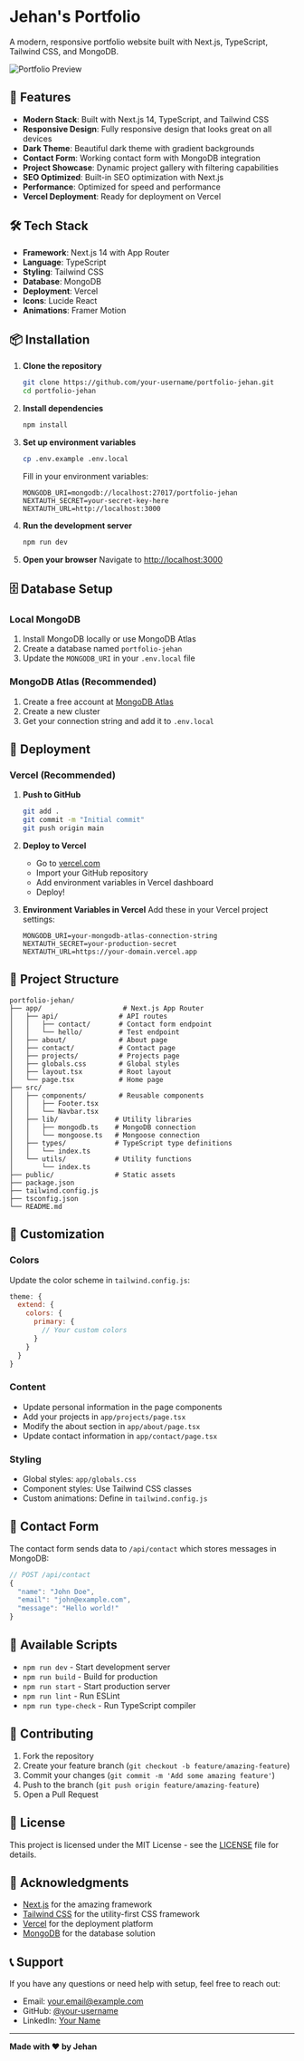 # Jehan's Portfolio

A modern, responsive portfolio website built with Next.js, TypeScript, Tailwind CSS, and MongoDB.

![Portfolio Preview](https://via.placeholder.com/800x400/1f2937/ffffff?text=Portfolio+Preview)

## 🚀 Features

- **Modern Stack**: Built with Next.js 14, TypeScript, and Tailwind CSS
- **Responsive Design**: Fully responsive design that looks great on all devices
- **Dark Theme**: Beautiful dark theme with gradient backgrounds
- **Contact Form**: Working contact form with MongoDB integration
- **Project Showcase**: Dynamic project gallery with filtering capabilities
- **SEO Optimized**: Built-in SEO optimization with Next.js
- **Performance**: Optimized for speed and performance
- **Vercel Deployment**: Ready for deployment on Vercel

## 🛠️ Tech Stack

- **Framework**: Next.js 14 with App Router
- **Language**: TypeScript
- **Styling**: Tailwind CSS
- **Database**: MongoDB
- **Deployment**: Vercel
- **Icons**: Lucide React
- **Animations**: Framer Motion

## 📦 Installation

1. **Clone the repository**
   ```bash
   git clone https://github.com/your-username/portfolio-jehan.git
   cd portfolio-jehan
   ```

2. **Install dependencies**
   ```bash
   npm install
   ```

3. **Set up environment variables**
   ```bash
   cp .env.example .env.local
   ```
   
   Fill in your environment variables:
   ```env
   MONGODB_URI=mongodb://localhost:27017/portfolio-jehan
   NEXTAUTH_SECRET=your-secret-key-here
   NEXTAUTH_URL=http://localhost:3000
   ```

4. **Run the development server**
   ```bash
   npm run dev
   ```

5. **Open your browser**
   Navigate to [http://localhost:3000](http://localhost:3000)

## 🗄️ Database Setup

### Local MongoDB
1. Install MongoDB locally or use MongoDB Atlas
2. Create a database named `portfolio-jehan`
3. Update the `MONGODB_URI` in your `.env.local` file

### MongoDB Atlas (Recommended)
1. Create a free account at [MongoDB Atlas](https://www.mongodb.com/atlas)
2. Create a new cluster
3. Get your connection string and add it to `.env.local`

## 🚀 Deployment

### Vercel (Recommended)

1. **Push to GitHub**
   ```bash
   git add .
   git commit -m "Initial commit"
   git push origin main
   ```

2. **Deploy to Vercel**
   - Go to [vercel.com](https://vercel.com)
   - Import your GitHub repository
   - Add environment variables in Vercel dashboard
   - Deploy!

3. **Environment Variables in Vercel**
   Add these in your Vercel project settings:
   ```
   MONGODB_URI=your-mongodb-atlas-connection-string
   NEXTAUTH_SECRET=your-production-secret
   NEXTAUTH_URL=https://your-domain.vercel.app
   ```

## 📁 Project Structure

```
portfolio-jehan/
├── app/                    # Next.js App Router
│   ├── api/               # API routes
│   │   ├── contact/       # Contact form endpoint
│   │   └── hello/         # Test endpoint
│   ├── about/             # About page
│   ├── contact/           # Contact page
│   ├── projects/          # Projects page
│   ├── globals.css        # Global styles
│   ├── layout.tsx         # Root layout
│   └── page.tsx           # Home page
├── src/
│   ├── components/        # Reusable components
│   │   ├── Footer.tsx
│   │   └── Navbar.tsx
│   ├── lib/              # Utility libraries
│   │   ├── mongodb.ts    # MongoDB connection
│   │   └── mongoose.ts   # Mongoose connection
│   ├── types/            # TypeScript type definitions
│   │   └── index.ts
│   └── utils/            # Utility functions
│       └── index.ts
├── public/               # Static assets
├── package.json
├── tailwind.config.js
├── tsconfig.json
└── README.md
```

## 🎨 Customization

### Colors
Update the color scheme in `tailwind.config.js`:
```javascript
theme: {
  extend: {
    colors: {
      primary: {
        // Your custom colors
      }
    }
  }
}
```

### Content
- Update personal information in the page components
- Add your projects in `app/projects/page.tsx`
- Modify the about section in `app/about/page.tsx`
- Update contact information in `app/contact/page.tsx`

### Styling
- Global styles: `app/globals.css`
- Component styles: Use Tailwind CSS classes
- Custom animations: Define in `tailwind.config.js`

## 📧 Contact Form

The contact form sends data to `/api/contact` which stores messages in MongoDB:

```typescript
// POST /api/contact
{
  "name": "John Doe",
  "email": "john@example.com", 
  "message": "Hello world!"
}
```

## 🔧 Available Scripts

- `npm run dev` - Start development server
- `npm run build` - Build for production
- `npm run start` - Start production server
- `npm run lint` - Run ESLint
- `npm run type-check` - Run TypeScript compiler

## 🤝 Contributing

1. Fork the repository
2. Create your feature branch (`git checkout -b feature/amazing-feature`)
3. Commit your changes (`git commit -m 'Add some amazing feature'`)
4. Push to the branch (`git push origin feature/amazing-feature`)
5. Open a Pull Request

## 📄 License

This project is licensed under the MIT License - see the [LICENSE](LICENSE) file for details.

## 🙏 Acknowledgments

- [Next.js](https://nextjs.org/) for the amazing framework
- [Tailwind CSS](https://tailwindcss.com/) for the utility-first CSS framework
- [Vercel](https://vercel.com/) for the deployment platform
- [MongoDB](https://www.mongodb.com/) for the database solution

## 📞 Support

If you have any questions or need help with setup, feel free to reach out:

- Email: your.email@example.com
- GitHub: [@your-username](https://github.com/your-username)
- LinkedIn: [Your Name](https://linkedin.com/in/your-profile)

---

**Made with ❤️ by Jehan**
